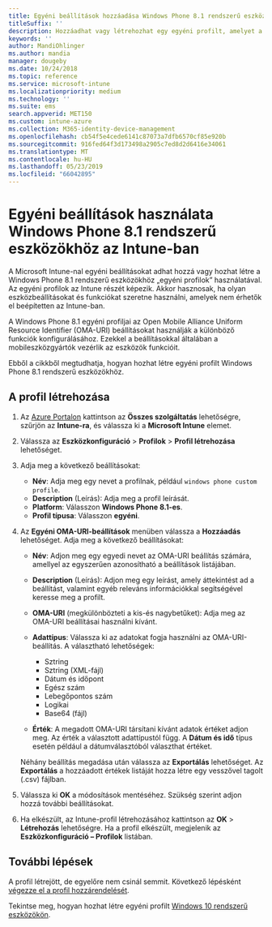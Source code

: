 ```yaml
---
title: Egyéni beállítások hozzáadása Windows Phone 8.1 rendszerű eszközökhöz a Microsoft Intune-ban – Azure | Microsoft Docs
titleSuffix: ''
description: Hozzáadhat vagy létrehozhat egy egyéni profilt, amelyet a Windows Phone 8.1 rendszerű eszközök OMA-URI-beállításaihoz használhat a Microsoft Intune-ban.
keywords: ''
author: MandiOhlinger
ms.author: mandia
manager: dougeby
ms.date: 10/24/2018
ms.topic: reference
ms.service: microsoft-intune
ms.localizationpriority: medium
ms.technology: ''
ms.suite: ems
search.appverid: MET150
ms.custom: intune-azure
ms.collection: M365-identity-device-management
ms.openlocfilehash: cb54f5e4cede6141c87073a7dfb6570cf85e920b
ms.sourcegitcommit: 916fed64f3d173498a2905c7ed8d2d6416e34061
ms.translationtype: MT
ms.contentlocale: hu-HU
ms.lasthandoff: 05/23/2019
ms.locfileid: "66042895"
---
```

# <a name="use-custom-settings-for-windows-phone-81-devices-in-intune"></a>Egyéni beállítások használata Windows Phone 8.1 rendszerű eszközökhöz az Intune-ban

A Microsoft Intune-nal egyéni beállításokat adhat hozzá vagy hozhat létre a Windows Phone 8.1 rendszerű eszközökhöz „egyéni profilok” használatával. Az egyéni profilok az Intune részét képezik. Akkor hasznosak, ha olyan eszközbeállításokat és funkciókat szeretne használni, amelyek nem érhetők el beépítetten az Intune-ban.

A Windows Phone 8.1 egyéni profiljai az Open Mobile Alliance Uniform Resource Identifier (OMA-URI) beállításokat használják a különböző funkciók konfigurálásához. Ezekkel a beállításokkal általában a mobileszközgyártók vezérlik az eszközök funkcióit.

Ebből a cikkből megtudhatja, hogyan hozhat létre egyéni profilt Windows Phone 8.1 rendszerű eszközökhöz. 

## <a name="create-the-profile"></a>A profil létrehozása

1. Az [Azure Portalon](https://portal.azure.com) kattintson az **Összes szolgáltatás** lehetőségre, szűrjön az **Intune-ra**, és válassza ki a **Microsoft Intune** elemet.
2. Válassza az **Eszközkonfiguráció** > **Profilok** > **Profil létrehozása** lehetőséget.
3. Adja meg a következő beállításokat:

    - **Név**: Adja meg egy nevet a profilnak, például `windows phone custom profile`.
    - **Description** (Leírás): Adja meg a profil leírását.
    - **Platform**: Válasszon **Windows Phone 8.1-es**.
    - **Profil típusa**: Válasszon **egyéni**.

4. Az **Egyéni OMA-URI-beállítások** menüben válassza a **Hozzáadás** lehetőséget. Adja meg a következő beállításokat:

    - **Név**: Adjon meg egy egyedi nevet az OMA-URI beállítás számára, amellyel az egyszerűen azonosítható a beállítások listájában.
    - **Description** (Leírás): Adjon meg egy leírást, amely áttekintést ad a beállítást, valamint egyéb releváns információkkal segítségével keresse meg a profilt.
    - **OMA-URI** (megkülönbözteti a kis-és nagybetűket): Adja meg az OMA-URI beállításai használni kívánt.
    - **Adattípus**: Válassza ki az adatokat fogja használni az OMA-URI-beállítás. A választható lehetőségek:

        - Sztring
        - Sztring (XML-fájl)
        - Dátum és időpont
        - Egész szám
        - Lebegőpontos szám
        - Logikai
        - Base64 (fájl)

    - **Érték**: A megadott OMA-URI társítani kívánt adatok értéket adjon meg. Az érték a választott adattípustól függ. A **Dátum és idő** típus esetén például a dátumválasztóból választhat értéket.

    Néhány beállítás megadása után válassza az **Exportálás** lehetőséget. Az **Exportálás** a hozzáadott értékek listáját hozza létre egy vesszővel tagolt (.csv) fájlban.

5. Válassza ki **OK** a módosítások mentéséhez. Szükség szerint adjon hozzá további beállításokat.
6. Ha elkészült, az Intune-profil létrehozásához kattintson az **OK** > **Létrehozás** lehetőségre. Ha a profil elkészült, megjelenik az **Eszközkonfiguráció – Profilok** listában.

## <a name="next-steps"></a>További lépések

A profil létrejött, de egyelőre nem csinál semmit. Következő lépésként [végezze el a profil hozzárendelését](device-profile-assign.md).

Tekintse meg, hogyan hozhat létre egyéni profilt [Windows 10 rendszerű eszközökön](custom-settings-windows-10.md).
